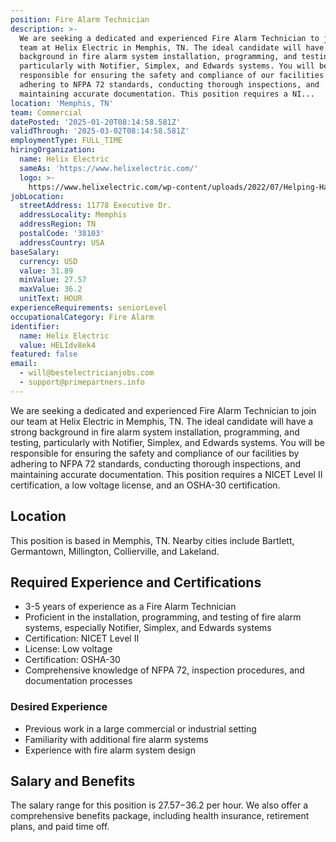 ```yaml
---
position: Fire Alarm Technician
description: >-
  We are seeking a dedicated and experienced Fire Alarm Technician to join our
  team at Helix Electric in Memphis, TN. The ideal candidate will have a strong
  background in fire alarm system installation, programming, and testing,
  particularly with Notifier, Simplex, and Edwards systems. You will be
  responsible for ensuring the safety and compliance of our facilities by
  adhering to NFPA 72 standards, conducting thorough inspections, and
  maintaining accurate documentation. This position requires a NI...
location: 'Memphis, TN'
team: Commercial
datePosted: '2025-01-20T08:14:58.581Z'
validThrough: '2025-03-02T08:14:58.581Z'
employmentType: FULL_TIME
hiringOrganization:
  name: Helix Electric
  sameAs: 'https://www.helixelectric.com/'
  logo: >-
    https://www.helixelectric.com/wp-content/uploads/2022/07/Helping-Hands-Logo_Blue-e1656694113799.jpg
jobLocation:
  streetAddress: 11778 Executive Dr.
  addressLocality: Memphis
  addressRegion: TN
  postalCode: '38103'
  addressCountry: USA
baseSalary:
  currency: USD
  value: 31.89
  minValue: 27.57
  maxValue: 36.2
  unitText: HOUR
experienceRequirements: seniorLevel
occupationalCategory: Fire Alarm
identifier:
  name: Helix Electric
  value: HELIdv8ek4
featured: false
email:
  - will@bestelectricianjobs.com
  - support@primepartners.info
---
```




We are seeking a dedicated and experienced Fire Alarm Technician to join our team at Helix Electric in Memphis, TN. The ideal candidate will have a strong background in fire alarm system installation, programming, and testing, particularly with Notifier, Simplex, and Edwards systems. You will be responsible for ensuring the safety and compliance of our facilities by adhering to NFPA 72 standards, conducting thorough inspections, and maintaining accurate documentation. This position requires a NICET Level II certification, a low voltage license, and an OSHA-30 certification. 

## Location
This position is based in Memphis, TN. Nearby cities include Bartlett, Germantown, Millington, Collierville, and Lakeland.

## Required Experience and Certifications
- 3-5 years of experience as a Fire Alarm Technician
- Proficient in the installation, programming, and testing of fire alarm systems, especially Notifier, Simplex, and Edwards systems
- Certification: NICET Level II
- License: Low voltage
- Certification: OSHA-30
- Comprehensive knowledge of NFPA 72, inspection procedures, and documentation processes

### Desired Experience
- Previous work in a large commercial or industrial setting
- Familiarity with additional fire alarm systems
- Experience with fire alarm system design

## Salary and Benefits
The salary range for this position is $27.57-$36.2 per hour. We also offer a comprehensive benefits package, including health insurance, retirement plans, and paid time off.
